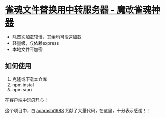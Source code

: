 # [雀魂文件替换用中转服务器 - 魔改雀魂神器](https://github.com/iamapig120/majsoul-custom-server)

- 除首次加载较慢，其余均可高速加载
- 轻量级，仅依赖express
- 本地文件不加密

## 如何使用

1. 克隆或下载本仓库
2. npm install
3. npm start

在客户端中玩的开心！

这个项目中，由 <a href="https://github.com/aoarashi1988">aoarashi1988</a> 贡献了大量代码，在这里，十分表示感谢！！